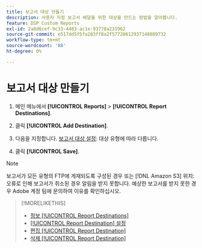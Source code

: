 ```yaml
---
title: 보고서 대상 만들기
description: 사용자 지정 보고서 배달을 위한 대상을 만드는 방법을 알아봅니다.
feature: DSP Custom Reports
exl-id: 2a8d6cef-9c33-4483-ac1e-93778a231962
source-git-commit: e517dd5f5fa283ff8a2f57728612937148889732
workflow-type: tm+mt
source-wordcount: '88'
ht-degree: 0%

---
```


# 보고서 대상 만들기

1. 메인 메뉴에서 **[!UICONTROL Reports]** > **[!UICONTROL Report Destinations]**.

1. 클릭 **[!UICONTROL Add Destination]**.

1. 다음을 지정합니다. [보고서 대상 설정](/help/dsp/reports/report-destinations/report-destination-settings.md): 대상 유형에 따라 다릅니다.

1. 클릭 **[!UICONTROL Save]**.

>[!NOTE]
>
> 보고서가 모든 유형의 FTP에 게재되도록 구성된 경우 또는 [!DNL Amazon S3] 위치: 오류로 인해 보고서가 취소된 경우 알림을 받지 못합니다. 예상한 보고서를 받지 못한 경우 Adobe 계정 팀에 문의하여 이유를 확인하십시오.

>[!MORELIKETHIS]
>
>* [정보 [!UICONTROL Report Destinations]](/help/dsp/reports/report-destinations/report-destination-about.md)
>* [[!UICONTROL Report Destination] 설정](/help/dsp/reports/report-destinations/report-destination-settings.md)
>* [편집 [!UICONTROL Report Destination]](/help/dsp/reports/report-destinations/report-destination-edit.md)
>* [삭제 [!UICONTROL Report Destination]](/help/dsp/reports/report-destinations/report-destination-delete.md)
